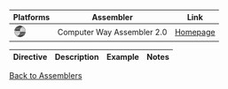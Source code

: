 
|Platforms|Assembler|Link
|-|-|-|
|<img src="../../images/sphere.png" width="24">|Computer Way Assembler 2.0|[Homepage]()|

|<b>Directive<b>|<b>Description|Example|Notes|
|-|-|-|-|

[Back to Assemblers](../ASSEMBLERS.md)